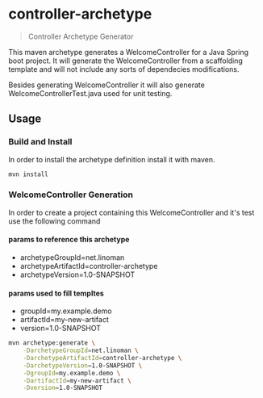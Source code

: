 # controller-archetype
> Controller Archetype Generator

This maven archetype generates a WelcomeController for a Java Spring boot project. It will generate the WelcomeController from a scaffolding template and will not include any sorts of dependecies modifications.

Besides generating WelcomeController it will also generate WelcomeControllerTest.java used for unit testing.

## Usage

### Build and Install

In order to install the archetype definition install it with maven.

```bash
mvn install
```

### WelcomeController Generation

In order to create a project containing this WelcomeController and it's test use the following command

#### params to reference this archetype
- archetypeGroupId=net.linoman
- archetypeArtifactId=controller-archetype
- archetypeVersion=1.0-SNAPSHOT

#### params used to fill templtes
- groupId=my.example.demo
- artifactId=my-new-artifact
- version=1.0-SNAPSHOT

```bash
mvn archetype:generate \
    -DarchetypeGroupId=net.linoman \
    -DarchetypeArtifactId=controller-archetype \
    -DarchetypeVersion=1.0-SNAPSHOT \
    -DgroupId=my.example.demo \
    -DartifactId=my-new-artifact \
    -Dversion=1.0-SNAPSHOT
```